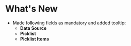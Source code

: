 # What's New

- Made following fields as mandatory and added tooltip:
  - **Data Source**
  - **Picklist**
  - **Picklist Items**